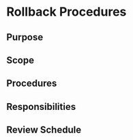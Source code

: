 # Rollback Procedures

## Purpose

## Scope

## Procedures

## Responsibilities

## Review Schedule
